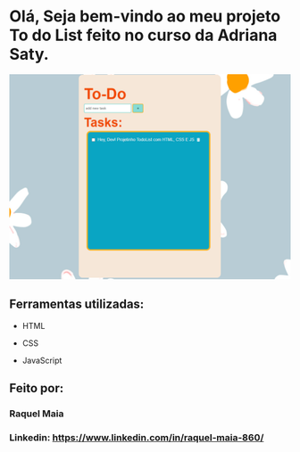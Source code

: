 ﻿# Olá, Seja bem-vindo ao meu projeto To do List feito no curso da Adriana Saty.

![image](./Screenshot%20(12).png)

## Ferramentas utilizadas:

* HTML

* CSS

* JavaScript

## Feito por:

### Raquel Maia

### Linkedin: https://www.linkedin.com/in/raquel-maia-860/
